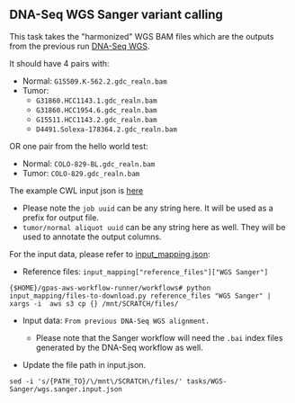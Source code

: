 ## DNA-Seq WGS Sanger variant calling

This task takes the "harmonized" WGS BAM files which are the outputs from the previous run [DNA-Seq WGS](workflows/tasks/WGS/README.md).

It should have 4 pairs with:
* Normal: `G15509.K-562.2.gdc_realn.bam`
* Tumor:
  * `G31860.HCC1143.1.gdc_realn.bam`
  * `G31860.HCC1954.6.gdc_realn.bam`
  * `G15511.HCC1143.2.gdc_realn.bam`
  * `D4491.Solexa-178364.2.gdc_realn.bam`

OR one pair from the hello world test:
* Normal: `COLO-829-BL.gdc_realn.bam`
* Tumor: `COLO-829.gdc_realn.bam`

The example CWL input json is [here](wgs.sanger.input.json)
  * Please note the `job uuid` can be any string here. It will be used as a prefix for output file.
  * `tumor/normal aliquot uuid` can be any string here as well. They will be used to annotate the output columns.


For the input data, please refer to [input_mapping.json](../../input_mapping/input_mapping.json):
* Reference files: `input_mapping["reference_files"]["WGS Sanger"]`
```
{$HOME}/gpas-aws-workflow-runner/workflows# python input_mapping/files-to-download.py reference_files "WGS Sanger" | xargs -i  aws s3 cp {} /mnt/SCRATCH/files/
```
* Input data: `From previous DNA-Seq WGS alignment.`
  * Please note that the Sanger workflow will need the `.bai` index files generated by the DNA-Seq workflow as well.

* Update the file path in input.json.   
```
sed -i 's/{PATH_TO}/\/mnt\/SCRATCH\/files/' tasks/WGS-Sanger/wgs.sanger.input.json 
```
